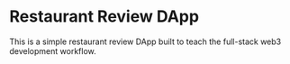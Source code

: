 # Restaurant Review DApp
This is a simple restaurant review DApp built to teach the full-stack web3 development workflow.